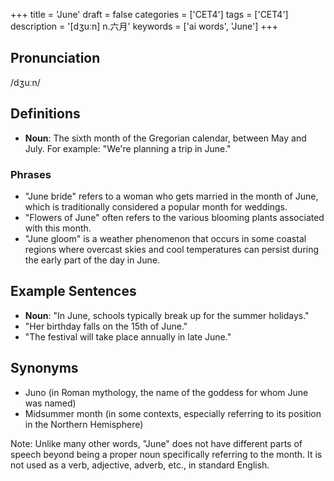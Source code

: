 +++
title = 'June'
draft = false
categories = ['CET4']
tags = ['CET4']
description = '[dʒuːn] n.六月'
keywords = ['ai words', 'June']
+++

## Pronunciation
/dʒuːn/

## Definitions
- **Noun**: The sixth month of the Gregorian calendar, between May and July. For example: "We're planning a trip in June."

### Phrases
- "June bride" refers to a woman who gets married in the month of June, which is traditionally considered a popular month for weddings.
- "Flowers of June" often refers to the various blooming plants associated with this month.
- "June gloom" is a weather phenomenon that occurs in some coastal regions where overcast skies and cool temperatures can persist during the early part of the day in June.

## Example Sentences
- **Noun**: "In June, schools typically break up for the summer holidays."
- "Her birthday falls on the 15th of June."
- "The festival will take place annually in late June."

## Synonyms
- Juno (in Roman mythology, the name of the goddess for whom June was named)
- Midsummer month (in some contexts, especially referring to its position in the Northern Hemisphere)

Note: Unlike many other words, "June" does not have different parts of speech beyond being a proper noun specifically referring to the month. It is not used as a verb, adjective, adverb, etc., in standard English.

